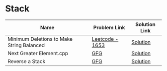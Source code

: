 # Stack


| Name       | Problem Link                       | Solution Link                      |
|--------------------|------------------------------------|-----------------------------------|
| Minimum Deletions to Make String Balanced          | [Leetcode - 1653](https://leetcode.com/problems/minimum-deletions-to-make-string-balanced/description/)                | [Solution](https://github.com/moinhameed27/Ultimate-DSA/blob/main/Stack/Minimum%20Deletions%20to%20Make%20String%20Balanced.cpp)              |
| Next Greater Element.cpp          | [GFG](https://www.geeksforgeeks.org/problems/next-larger-element-1587115620/1)                | [Solution](https://github.com/moinhameed27/Ultimate-DSA/blob/main/Stack/Next%20Greater%20Element.cpp)              |
| Reverse a Stack          | [GFG](https://www.geeksforgeeks.org/problems/reverse-a-stack/1)                | [Solution](https://github.com/moinhameed27/Ultimate-DSA/blob/main/Stack/Reverse%20a%20Stack.cpp)              |
